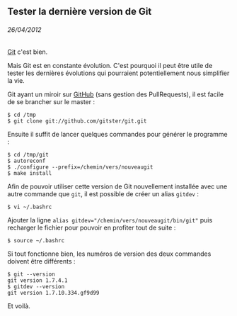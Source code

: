 ## Tester la dernière version de Git

###### 26/04/2012

[Git](http://git-scm.com/) c'est bien.

Mais Git est en constante évolution. C'est pourquoi il peut être utile de tester les dernières évolutions qui pourraient potentiellement nous simplifier la vie.

Git ayant un miroir sur [GitHub](https://github.com/gitster/git) (sans gestion des PullRequests), il est facile de se brancher sur le master :

```shell
$ cd /tmp
$ git clone git://github.com/gitster/git.git
```

Ensuite il suffit de lancer quelques commandes pour générer le programme :

```shell
$ cd /tmp/git
$ autoreconf
$ ./configure --prefix=/chemin/vers/nouveaugit
$ make install
```

Afin de pouvoir utiliser cette version de Git nouvellement installée avec une autre commande que `git`, il est possible de créer un alias `gitdev` :

```shell
$ vi ~/.bashrc
```

Ajouter la ligne `alias gitdev="/chemin/vers/nouveaugit/bin/git"` puis recharger le fichier pour pouvoir en profiter tout de suite :

```shell
$ source ~/.bashrc
```
    
Si tout fonctionne bien, les numéros de version des deux commandes doivent être différents :

```shell
$ git --version
git version 1.7.4.1
$ gitdev --version
git version 1.7.10.334.gf9d99
```

Et voilà.